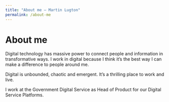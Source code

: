 ```yaml
---
title: "About me – Martin Lugton"
permalink: /about-me
---
```


# About me

Digital technology has massive power to connect people and information in transformative ways. I work in digital because I think it’s the best way I can make a difference to people around me.

Digital is unbounded, chaotic and emergent. It’s a thrilling place to work and live.

I work at the Government Digital Service as Head of Product for our Digital Service Platforms.